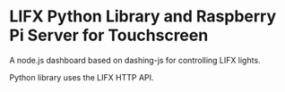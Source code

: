 # LIFX Python Library and Raspberry Pi Server for Touchscreen

A node.js dashboard based on dashing-js for controlling LIFX lights.

Python library uses the LIFX HTTP API.